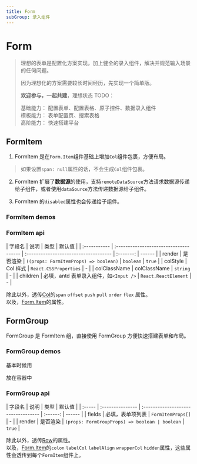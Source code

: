 ```yaml
---
title: Form
subGroup: 录入组件
---
```


# Form

> 理想的表单是配置化方案实现，加上健全的录入组件，解决并规范输入场景的任何问题。
>
> 因为理想化的方案需要较长时间经历，先实现一个简单版。
>
> **欢迎参与，一起共建**，理想状态 TODO：
>
> 基础能力： 配置表单、配置表格、原子控件、数据录入组件  
> 模板能力： 表单配置页、搜索表格  
> 高阶能力： 快速搭建平台

## FormItem

1. FormItem 是在`Form.Item`组件基础上增加`Col`组件包裹，方便布局。

> 如果设置`span: null`属性的话，不会生成`Col`组件包裹。

<!-- 2022年5月14号更新 -->

2. FormItem 扩展了**数据源**的使用，支持`remoteDataSource`方法请求数据源传递给子组件，或者使用`dataSource`方法传递数据源给子组件。

3. FormItem 的`disabled`属性也会传递给子组件。

### FormItem demos

<Demo src="./demos/formitemdemo.tsx" />

### FormItem api

| 字段名       | 说明                                   | 类型                                  |  默认值   |
| :----------- | :------------------------------------- | :------------------------------------ | :-------: | ------ |
| render       | 是否渲染                               | `((props: FormItemProps) => boolean)` | `boolean` | `true` |
| colStyle     | Col 样式                               | `React.CSSProperties`                 |     -     |
| colClassName | colClassName                           | `string`                              |     -     |
| children     | 必填，antd 表单录入组件，如`<Input />` | `React.ReactElement`                  |     -     |

除此以外，透传[Col](https://ant.design/components/grid-cn/#Col)的`span` `offset` `push` `pull` `order` `flex` 属性。  
以及，[Form.Item](https://ant.design/components/form-cn/#Form.Item)的属性。

## FormGroup

FormGroup 是 FormItem 组，直接使用 FormGroup 方便快速搭建表单和布局。

### FormGroup demos

基本时候用
<Demo src="./demos/formgroupdemo.tsx" />

放在容器中
<Demo src="./demos/carddemo.tsx" />

### FormGroup api

| 字段名 | 说明             | 类型                                |  默认值  |
| :----- | :--------------- | :---------------------------------- | :------: | ------ |
| fields | 必填，表单项列表 | `FormItemProps[]`                   |    -     |
| render | 是否渲染         | `(props: FormGroupProps) => boolean | boolean` | `true` |

除此以外，透传[Row](https://ant.design/components/grid-cn/#Row)的属性。  
以及，[Form.Item](https://ant.design/components/form-cn/#Form.Item)的`colon` `labelCol` `labelAlign` `wrapperCol` `hidden`属性，这些属性会透传到每个`FormItem`组件上。
